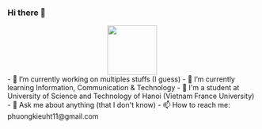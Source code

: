 ### Hi there 👋

<!--
**KieuTuanPhuong/KieuTuanPhuong** is a ✨ _special_ ✨ repository because its `README.md` (this file) appears on your GitHub profile.
-->
<div id="header" align="center">
  <img src="https://media.giphy.com/media/M9gbBd9nbDrOTu1Mqx/giphy.gif" width="100"/>
</div>
- 🔭 I’m currently working on multiples stuffs (I guess)
- 🌱 I’m currently learning Information, Communication & Technology
- 🏫 I'm a student at University of Science and Technology of Hanoi (Vietnam France University)
- 💬 Ask me about anything (that I don't know)
- 📫 How to reach me: phuongkieuht11@gmail.com
